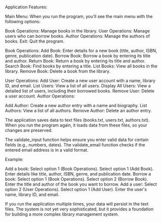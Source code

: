 Application Features:

Main Menu: When you run the program, you'll see the main menu with the following options:

Book Operations: Manage books in the library.
User Operations: Manage users who can borrow books.
Author Operations: Manage the authors of books.
Exit: Quit the program.

Book Operations:
Add Book: Enter details for a new book (title, author, ISBN, genre, publication date).
Borrow Book: Borrow a book by entering its title and author.
Return Book: Return a book by entering its title and author.
Search Book: Find books by entering a title.
List Books: View all books in the library.
Remove Book: Delete a book from the library.

User Operations:
Add User: Create a new user account with a name, library ID, and email.
List Users: View a list of all users.
Display All Users: View a detailed list of users, including their borrowed books.
Remove User: Delete a user account.
Author Operations:

Add Author: Create a new author entry with a name and biography.
List Authors: View a list of all authors.
Remove Author: Delete an author entry.

The application saves data to text files (books.txt, users.txt, authors.txt).
When you run the program again, it loads data from these files, so your changes are preserved.

The validate_input function helps ensure you enter valid data for certain fields (e.g., numbers, dates).
The validate_email function checks if the entered email address is in a valid format.


Example:

Add a book:
Select option 1 (Book Operations).
Select option 1 (Add Book).
Enter details like title, author, ISBN, genre, and publication date.
Borrow a book:
Select option 1 (Book Operations).
Select option 2 (Borrow Book).
Enter the title and author of the book you want to borrow.
Add a user:
Select option 2 (User Operations).
Select option 1 (Add User).
Enter the user's name, library ID, and email.

If you run the application multiple times, your data will persist in the text files.
The system is not yet very sophisticated, but it provides a foundation for building a more complex library management system.
